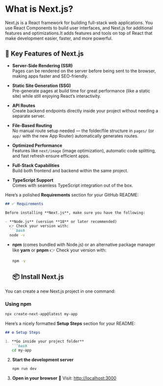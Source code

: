 <h1>What is Next.js?</h1>
Next.js is a React framework for building full-stack web applications. You use React Components to build user interfaces, and Next.js for additional features and optimizations.It adds features and tools on top of React that make development easier, faster, and more powerful.

## 🔑 Key Features of Next.js

- **Server-Side Rendering (SSR)**  
  Pages can be rendered on the server before being sent to the browser, making apps faster and SEO-friendly.

- **Static Site Generation (SSG)**  
  Pre-generate pages at build time for great performance (like a static site) while still enjoying React’s interactivity.

- **API Routes**  
  Create backend endpoints directly inside your project without needing a separate server.

- **File-Based Routing**  
  No manual route setup needed — the folder/file structure in `pages/` (or `app/` with the new App Router) automatically generates routes.

- **Optimized Performance**  
  Features like `next/image` (image optimization), automatic code splitting, and fast refresh ensure efficient apps.

- **Full-Stack Capabilities**  
  Build both frontend and backend within the same project.

- **TypeScript Support**  
  Comes with seamless TypeScript integration out of the box.

Here’s a polished **Requirements** section for your GitHub README:

````markdown
## ✅ Requirements

Before installing **Next.js**, make sure you have the following:

- **Node.js** (version **18** or later recommended)  
  👉 Check your version with:  
  ```bash
  node -v
````

* **npm** (comes bundled with Node.js) or an alternative package manager like **yarn** or **pnpm**
  👉 Check your version with:

  ```bash
  npm -v
  ```
  ## 📦 Install Next.js

You can create a new Next.js project in one command:

### Using **npm**
```bash
npx create-next-app@latest my-app

```
Here’s a nicely formatted **Setup Steps** section for your README:

````markdown
## ⚙️ Setup Steps

1. **Go inside your project folder**  
   ```bash
   cd my-app
````

2. **Start the development server**

   ```bash
   npm run dev
   ```

3. **Open in your browser** 🎉
   Visit: [http://localhost:3000](http://localhost:3000)

```





